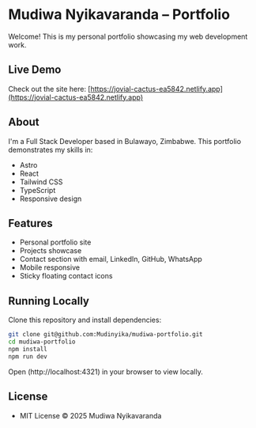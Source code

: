 # Mudiwa Nyikavaranda – Portfolio

Welcome! This is my personal portfolio showcasing my web development work.

## Live Demo
Check out the site here: [https://jovial-cactus-ea5842.netlify.app](https://jovial-cactus-ea5842.netlify.app)

## About
I'm a Full Stack Developer based in Bulawayo, Zimbabwe. This portfolio demonstrates my skills in:

- Astro
- React
- Tailwind CSS
- TypeScript
- Responsive design

## Features
- Personal portfolio site
- Projects showcase
- Contact section with email, LinkedIn, GitHub, WhatsApp
- Mobile responsive
- Sticky floating contact icons

## Running Locally
Clone this repository and install dependencies:

```bash
git clone git@github.com:Mudinyika/mudiwa-portfolio.git
cd mudiwa-portfolio
npm install
npm run dev
```


Open (http://localhost:4321) in your browser to view locally.

## License

- MIT License © 2025 Mudiwa Nyikavaranda